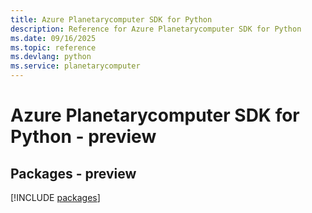 ```yaml
---
title: Azure Planetarycomputer SDK for Python
description: Reference for Azure Planetarycomputer SDK for Python
ms.date: 09/16/2025
ms.topic: reference
ms.devlang: python
ms.service: planetarycomputer
---
```

# Azure Planetarycomputer SDK for Python - preview
## Packages - preview
[!INCLUDE [packages](planetarycomputer-index.md)]